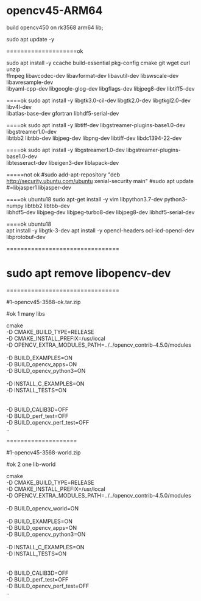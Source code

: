 # opencv45-ARM64
build opencv450 on rk3568 arm64 lib;


sudo apt update -y

====================ok

sudo apt install -y  ccache build-essential pkg-config cmake git wget curl unzip   \
	ffmpeg libavcodec-dev libavformat-dev libavutil-dev libswscale-dev libavresample-dev \
	 libyaml-cpp-dev libgoogle-glog-dev libgflags-dev  libjpeg8-dev libtiff5-dev  
 
 
====ok
sudo apt install -y libgtk3.0-cil-dev libgtk2.0-dev  libgtkgl2.0-dev  libv4l-dev   \
	libatlas-base-dev gfortran libhdf5-serial-dev  
 
====ok
sudo apt install -y libtiff-dev libgstreamer-plugins-base1.0-dev libgstreamer1.0-dev  \
	libtbb2 libtbb-dev libjpeg-dev    libpng-dev libtiff-dev libdc1394-22-dev 

====ok
sudo apt install -y  libgstreamer1.0-dev libgstreamer-plugins-base1.0-dev  \
                     libtesseract-dev   libeigen3-dev  liblapack-dev
					 
=====not ok
#sudo add-apt-repository "deb http://security.ubuntu.com/ubuntu xenial-security main"
#sudo apt update
#=libjasper1 libjasper-dev


====ok ubuntu18
sudo apt-get install -y vim  libpython3.7-dev  python3-numpy libtbb2 libtbb-dev   \
   libhdf5-dev libjpeg-dev libjpeg-turbo8-dev libjpeg8-dev libhdf5-serial-dev 

====ok ubuntu18   
  apt install -y libgtk-3-dev
 apt install -y opencl-headers ocl-icd-opencl-dev  libprotobuf-dev
 
================================

sudo apt remove libopencv-dev 
===============================


================================

#1-opencv45-3568-ok.tar.zip

#ok 1 many libs 

cmake \
-D CMAKE_BUILD_TYPE=RELEASE  \
-D CMAKE_INSTALL_PREFIX=/usr/local  \
-D OPENCV_EXTRA_MODULES_PATH=../../opencv_contrib-4.5.0/modules    \
   \
 -D BUILD_EXAMPLES=ON  \
-D BUILD_opencv_apps=ON   \
-D BUILD_opencv_python3=ON  \
  \
 -D INSTALL_C_EXAMPLES=ON \
 -D INSTALL_TESTS=ON \
  \
  \
-D BUILD_CALIB3D=OFF  \
-D BUILD_perf_test=OFF  \
-D BUILD_opencv_perf_test=OFF  \
..


====================

#1-opencv45-3568-world.zip

#ok 2 one lib-world	

cmake \
-D CMAKE_BUILD_TYPE=RELEASE  \
-D CMAKE_INSTALL_PREFIX=/usr/local  \
-D OPENCV_EXTRA_MODULES_PATH=../../opencv_contrib-4.5.0/modules    \
   \
    -D BUILD_opencv_world=ON   \
	\
 -D BUILD_EXAMPLES=ON  \
-D BUILD_opencv_apps=ON   \
-D BUILD_opencv_python3=ON  \
  \
 -D INSTALL_C_EXAMPLES=ON \
 -D INSTALL_TESTS=ON \
  \
  \
-D BUILD_CALIB3D=OFF  \
-D BUILD_perf_test=OFF  \
-D BUILD_opencv_perf_test=OFF  \
..
